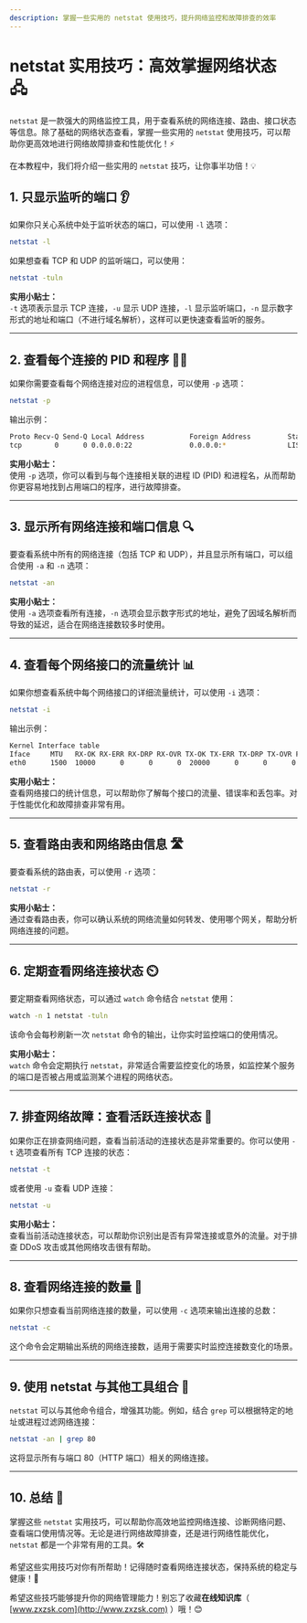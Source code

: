 ```yaml
---
description: 掌握一些实用的 netstat 使用技巧，提升网络监控和故障排查的效率
---
```


# netstat 实用技巧：高效掌握网络状态 🖧

`netstat` 是一款强大的网络监控工具，用于查看系统的网络连接、路由、接口状态等信息。除了基础的网络状态查看，掌握一些实用的 `netstat` 使用技巧，可以帮助你更高效地进行网络故障排查和性能优化！⚡

在本教程中，我们将介绍一些实用的 `netstat` 技巧，让你事半功倍！💡

## 1. 只显示监听的端口 👂

如果你只关心系统中处于监听状态的端口，可以使用 `-l` 选项：

```bash
netstat -l
```

如果想查看 TCP 和 UDP 的监听端口，可以使用：

```bash
netstat -tuln
```

**实用小贴士：**  
`-t` 选项表示显示 TCP 连接，`-u` 显示 UDP 连接，`-l` 显示监听端口，`-n` 显示数字形式的地址和端口（不进行域名解析），这样可以更快速查看监听的服务。

---

## 2. 查看每个连接的 PID 和程序 🕵️‍♂️

如果你需要查看每个网络连接对应的进程信息，可以使用 `-p` 选项：

```bash
netstat -p
```

输出示例：

```bash
Proto Recv-Q Send-Q Local Address           Foreign Address         State       PID/Program name
tcp        0      0 0.0.0.0:22              0.0.0.0:*               LISTEN      1234/sshd
```

**实用小贴士：**  
使用 `-p` 选项，你可以看到与每个连接相关联的进程 ID (PID) 和进程名，从而帮助你更容易地找到占用端口的程序，进行故障排查。

---

## 3. 显示所有网络连接和端口信息 🔍

要查看系统中所有的网络连接（包括 TCP 和 UDP），并且显示所有端口，可以组合使用 `-a` 和 `-n` 选项：

```bash
netstat -an
```

**实用小贴士：**  
使用 `-a` 选项查看所有连接，`-n` 选项会显示数字形式的地址，避免了因域名解析而导致的延迟，适合在网络连接数较多时使用。

---

## 4. 查看每个网络接口的流量统计 📊

如果你想查看系统中每个网络接口的详细流量统计，可以使用 `-i` 选项：

```bash
netstat -i
```

输出示例：

```bash
Kernel Interface table
Iface     MTU   RX-OK RX-ERR RX-DRP RX-OVR TX-OK TX-ERR TX-DRP TX-OVR Flg
eth0      1500  10000      0      0      0  20000      0      0      0 BMRU
```

**实用小贴士：**  
查看网络接口的统计信息，可以帮助你了解每个接口的流量、错误率和丢包率。对于性能优化和故障排查非常有用。

---

## 5. 查看路由表和网络路由信息 🛣️

要查看系统的路由表，可以使用 `-r` 选项：

```bash
netstat -r
```

**实用小贴士：**  
通过查看路由表，你可以确认系统的网络流量如何转发、使用哪个网关，帮助分析网络连接的问题。

---

## 6. 定期查看网络连接状态 ⏲️

要定期查看网络状态，可以通过 `watch` 命令结合 `netstat` 使用：

```bash
watch -n 1 netstat -tuln
```

该命令会每秒刷新一次 `netstat` 命令的输出，让你实时监控端口的使用情况。

**实用小贴士：**  
`watch` 命令会定期执行 `netstat`，非常适合需要监控变化的场景，如监控某个服务的端口是否被占用或监测某个进程的网络状态。

---

## 7. 排查网络故障：查看活跃连接状态 🔧

如果你正在排查网络问题，查看当前活动的连接状态是非常重要的。你可以使用 `-t` 选项查看所有 TCP 连接的状态：

```bash
netstat -t
```

或者使用 `-u` 查看 UDP 连接：

```bash
netstat -u
```

**实用小贴士：**  
查看当前活动连接状态，可以帮助你识别出是否有异常连接或意外的流量。对于排查 DDoS 攻击或其他网络攻击很有帮助。

---

## 8. 查看网络连接的数量 🔢

如果你只想查看当前网络连接的数量，可以使用 `-c` 选项来输出连接的总数：

```bash
netstat -c
```

这个命令会定期输出系统的网络连接数，适用于需要实时监控连接数变化的场景。

---

## 9. 使用 netstat 与其他工具组合 🚀

`netstat` 可以与其他命令组合，增强其功能。例如，结合 `grep` 可以根据特定的地址或进程过滤网络连接：

```bash
netstat -an | grep 80
```

这将显示所有与端口 80（HTTP 端口）相关的网络连接。

---

## 10. 总结 🌟

掌握这些 `netstat` 实用技巧，可以帮助你高效地监控网络连接、诊断网络问题、查看端口使用情况等。无论是进行网络故障排查，还是进行网络性能优化，`netstat` 都是一个非常有用的工具。🛠️

希望这些实用技巧对你有所帮助！记得随时查看网络连接状态，保持系统的稳定与健康！🌱

希望这些技巧能够提升你的网络管理能力！别忘了收藏**在线知识库**（ [www.zxzsk.com](http://www.zxzsk.com) ）哦！😊

